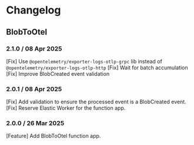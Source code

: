 # Changelog

## BlobToOtel
<!-- To add a new entry write: -->
<!-- ### version / full date -->
<!-- * [Update/Bug fix] message that describes the changes that you apply -->

### 2.1.0 / 08 Apr 2025
[Fix] Use `@opentelemetry/exporter-logs-otlp-grpc` lib instead of `@opentelemetry/exporter-logs-otlp-http`
[Fix] Wait for batch accumulation
[Fix] Improve BlobCreated event validation

### 2.0.1 / 08 Apr 2025
[Fix] Add validation to ensure the processed event is a BlobCreated event.
[Fix] Reserve Elastic Worker for the function app.

### 2.0.0 / 26 Mar 2025
[Feature] Add BlobToOtel function app.
